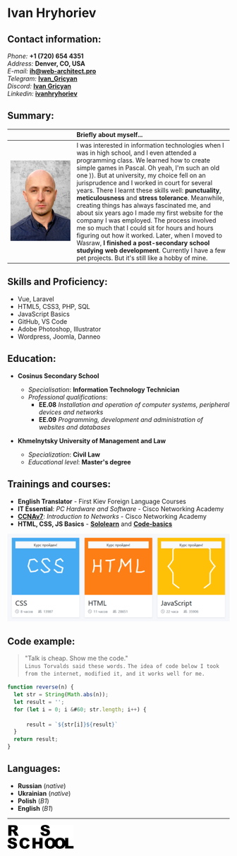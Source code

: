 # Ivan Hryhoriev

## Contact information:

_Phone:_        **+1 (720) 654 4351** \
_Address:_      **Denver, CO, USA**  \
_E-mail:_       **ih@web-architect.pro** \
_Telegram:_     **[Ivan_Gricyan](@Jan_Grycan)** \
_Discord:_      **[Ivan Gricyan](https://discordapp.com/users/728380730018889869/)** \
_Linkedin:_     **[ivanhryhoriev](https://www.linkedin.com/in/ivanhryhoriev/)**

## Summary:

| &nbsp;&nbsp;&nbsp;&nbsp;&nbsp;&nbsp;&nbsp;&nbsp;&nbsp;&nbsp;&nbsp;&nbsp;&nbsp;&nbsp;&nbsp;&nbsp;&nbsp;&nbsp;&nbsp;&nbsp;&nbsp;&nbsp;&nbsp;&nbsp;&nbsp;&nbsp;&nbsp;&nbsp;&nbsp;&nbsp;&nbsp;&nbsp;&nbsp;&nbsp;&nbsp;&nbsp;|  Briefly about myself... |
| :---        |    :----  |
|   ![](./assets/images/my-photo.jpg)   | I was interested in information technologies when I was in high school, and I even attended a programming class. We learned how to create simple games in Pascal. Oh yeah, I'm such an old one )). But at university, my choice fell on an jurisprudence and I worked in court for several years. There I learnt these skills well: **punctuality**, **meticulousness** and **stress tolerance**. Meanwhile, creating things has always fascinated me, and about six years ago I made my first website for the company I was employed. The process involved me so much that I could sit for hours and hours figuring out how it worked. Later, when I moved to Wasraw, **I finished a post-secondary school studying web development**. Currently I have a few pet projects. But it's still like a hobby of mine. |

## Skills and Proficiency:

* Vue, Laravel
* HTML5, CSS3, PHP, SQL
* JavaScript Basics
* GitHub, VS Code
* Adobe Photoshop, Illustrator
* Wordpress, Joomla, Danneo

## Education:

* **Cosinus Secondary School**
    * *Specialisation*: **Information Technology Technician**
    * *Professional qualifications*:
        * **EE.08** *Installation and operation of computer systems, peripheral devices and networks*
        * **EE.09** *Programming, development and administration of websites and databases*


* **Khmelnytsky University of Management and Law**
    * *Specialization*: **Civil Law**
    * *Educational level*: **Master's degree**

## Trainings and courses:

* **English Translator** - First Kiev Foreign Language Courses
* **IT Essential**: *PC Hardware and Software* - Cisco Networking Academy
* **[CCNAv7](https://www.credly.com/badges/72883930-5411-44c6-a176-095d591a15d6?source=linked_in_profile)**: *Introduction to Networks* - Cisco Networking Academy
* **HTML, CSS, JS Basics** - **[Sololearn](https://www.sololearn.com/profile/23960808)** and **[Code-basics](https://code-basics.com/)**

![Code-basics courses](./assets/images/code-basics.png "Code-basics courses")

## Code example:

> "Talk is cheap. Show me the code." \
`Linus Torvalds said these words.`
`The idea of code below I took from the internet, modified it, and it works well for me.`

```javascript
function reverse(n) {
  let str = String(Math.abs(n));
  let result = '';
  for (let i = 0; i &#60; str.length; i++) {

      result = `${str[i]}${result}`
  }
  return result;
}
```

## Languages:

* **Russian** (*native*)
* **Ukrainian** (*native*)
* **Polish** (*B1*)
* **English** (*B1*)

---
![logo rs-school](./assets/images/rsschool-logo.png "logo rs-school")